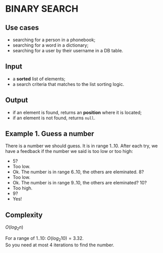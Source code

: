 # BINARY SEARCH

## Use cases

- searching for a person in a phonebook;
- searching for a word in a dictionary;
- searching for a user by their username in a DB table.

## Input

- a **sorted** list of elements;
- a search criteria that matches to the list sorting logic.

## Output

- if an element is found, returns an **position** where it is located;
- if an element is not found, returns `null`.

## Example 1. Guess a number

There is a number we should guess. It is in range 1..10. After each try, we have a feedback if the number we said is too low or too high:

- 5?
- Too low.
- Ok. The number is in range 6..10, the others are eleminated. 8?
- Too low.
- Ok. The number is in range 9..10, the others are eleminated? 10?
- Too high.
- 9?
- Yes!

## Complexity

$O(log{_2}n)$

For a range of 1..10: $O(log{_2}10) = 3.32$.  
So you need at most 4 iterations to find the number.
